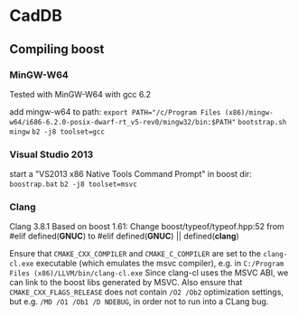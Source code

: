 # CadDB

## Compiling boost

### MinGW-W64

Tested with MinGW-W64 with gcc 6.2

add mingw-w64 to path: 
`export PATH="/c/Program Files (x86)/mingw-w64/i686-6.2.0-posix-dwarf-rt_v5-rev0/mingw32/bin:$PATH"`
`bootstrap.sh mingw`
`b2 -j8 toolset=gcc`

### Visual Studio 2013

start a "VS2013 x86 Native Tools Command Prompt"
in boost dir:
`boostrap.bat`
`b2 -j8 toolset=msvc`

### Clang
Clang 3.8.1
Based on boost 1.61: 
Change boost/typeof/typeof.hpp:52 from
    #elif defined(__GNUC__)
to
    #elif defined(__GNUC__) || defined(__clang__)

Ensure that `CMAKE_CXX_COMPILER` and `CMAKE_C_COMPILER` are set 
to the `clang-cl.exe` executable (which emulates the msvc compiler), 
e.g. in `C:/Program Files (x86)/LLVM/bin/clang-cl.exe`
Since clang-cl uses the MSVC ABI, we can link to the boost libs generated
by MSVC. 
Also ensure that `CMAKE_CXX_FLAGS_RELEASE` does not contain `/O2 /Ob2` 
optimization settings, but e.g. `/MD /O1 /Ob1 /D NDEBUG`, in order not 
to run into a CLang bug. 



